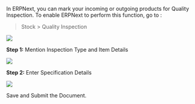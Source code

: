 In ERPNext, you can mark your incoming or outgoing products for Quality
Inspection. To enable ERPNext to perform this function, go to :

  

> Stock > Quality Inspection

  

![](assets/erpnext_org/images/erpnext/quality-inspection.png)  

  

__Step 1:__ Mention Inspection Type and Item Details


![](assets/erpnext_org/images/erpnext/quality-inspection-2.png) 


  

__Step 2:__ Enter Specification Details

  

![](assets/erpnext_org/images/erpnext/quality-inspection-3.png)  

  

Save and Submit the Document.

